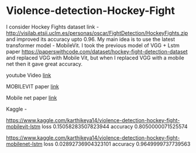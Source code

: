 # Violence-detection-Hockey-Fight

I consider Hockey Fights  dataset link - http://visilab.etsii.uclm.es/personas/oscar/FightDetection/HockeyFights.zip and improved its accuracy upto 0.96.
My main idea is to use the latest transformer model - MobileVit. 
I took the previous model of VGG + Lstm paper https://paperswithcode.com/dataset/hockey-fight-detection-dataset and replaced VGG with Mobile Vit, but when I replaced VGG with a mobile net then it gave great accuracy.

youtube Video [link](https://www.youtube.com/watch?v=mTiOtYgHPzQ)


MOBILEVIT paper [link](https://arxiv.org/pdf/2110.02178.pdf)

Mobile net paper  [link](https://arxiv.org/pdf/1704.04861.pdf)


Kaggle -

https://www.kaggle.com/karthikeya14/violence-detection-hockey-fight-mobilevit-lstm
loss 0.15058283507823944
accuracy 0.8050000071525574

https://www.kaggle.com/karthikeya14/violence-detection-hockey-fight-mobilenet-lstm
loss 0.02892736904323101
accuracy 0.9649999737739563
